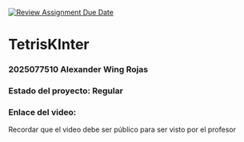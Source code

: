 [![Review Assignment Due Date](https://classroom.github.com/assets/deadline-readme-button-22041afd0340ce965d47ae6ef1cefeee28c7c493a6346c4f15d667ab976d596c.svg)](https://classroom.github.com/a/Et4r0lVo)
# TetrisKInter
### 2025077510 Alexander Wing Rojas 

### Estado del proyecto: Regular
### Enlace del video: 
Recordar que el video debe ser público para ser visto por el profesor
